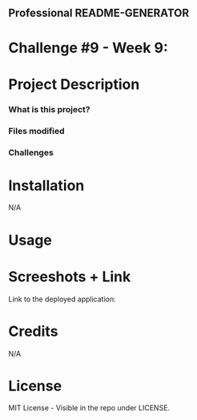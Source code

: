 ## Professional README-GENERATOR
# Challenge #9 - Week 9:

# Project Description
### What is this project?


### Files modified


### Challenges


# Installation
N/A

# Usage


# Screeshots + Link
Link to the deployed application: 

# Credits
N/A

# License
MIT License - Visible in the repo under LICENSE.

